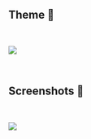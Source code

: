 ## Theme 🎨
<br>

![](https://i.imgur.com/h2p03DF.png)

<br>

## Screenshots 📸
<br>

![](https://i.imgur.com/Mg25M9T.png)

<br>
